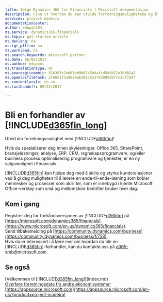 ```yaml
---
title: Selge Dynamics 365 for Financials | Microsoft-dokumentasjon
description: Finn ut hvordan du kan utvide forretningsmulighetene og bli en Microsoft-partnere og Dynamics 365 for Financials-forhandler.
services: project-madeira
documentationcenter: 
author: edupont04
ms.service: dynamics365-financials
ms.topic: get-started-article
ms.devlang: na
ms.tgt_pltfrm: na
ms.workload: na
ms.search.keywords: microsoft partner
ms.date: 06/02/2017
ms.author: edupont
ms.translationtype: HT
ms.sourcegitcommit: 81636fc2e661bd9b07c54da1cd5d0d27e30d01a2
ms.openlocfilehash: 2760d173a46e0ab382253179d899d6f7c3cf7a4f
ms.contentlocale: nb-no
ms.lasthandoff: 09/22/2017

---
```

# <a name="become-a-reseller-of-included365finlongincludesd365finlongmdmd"></a>Bli en forhandler av [!INCLUDE[d365fin_long](includes/d365fin_long_md.md)]
Utvid din forretningsmulighet med [!INCLUDE[d365fin](includes/d365fin_md.md)]!  

Hvis du spesialiserer deg innen skyløsninger, Office 365, SharePoint, bransjeløsninger, analyse, ERP, CRM, regnskapsprogramvare, og/eller business process optimalisering programvare og tjenester, er en ny salgsmulighet i Financials.   

[!INCLUDE[d365fin](includes/d365fin_md.md)] kan hjelpe deg med å skille og styrke kunderelasjoner ved å gi deg muligheten til å levere en ende-til-ende-løsning som kobler mennesker og prosesser som aldri før, som er innebygd i kjente Microsoft Office-verktøy som små og mellomstore bedrifter bruker hver dag.  

## <a name="get-started"></a>Kom i gang
Registrer deg for forhåndsversjonen av [!INCLUDE[d365fin](includes/d365fin_md.md)] på [https://microsoft.com/dynamics365/financials](https://www.microsoft.com/en-us/dynamics365/financials).  
Send tilbakemelding på [https://community.dynamics.com/business](https://community.dynamics.com/business/f/758).  
Hvis du er interessert i å lære mer om hvordan du blir en [!INCLUDE[d365fin](includes/d365fin_md.md)]-forhandler, kan du kontakte oss på [d365-smb@microsoft.com](mailto:d365-smb@microsoft.com).  

## <a name="see-also"></a>Se også
[Velkommen til [!INCLUDE[d365fin_long](includes/d365fin_long_md.md)]](index.md)  
[Overføre forretningsdata fra andre økonomisystemer](upload-data.md)  
[https://appsource.microsoft.com](https://appsource.microsoft.com/en-us/?product=project-madeira)  

